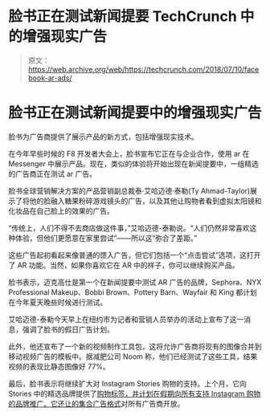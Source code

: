 # 脸书正在测试新闻提要 TechCrunch 中的增强现实广告

> 原文：<https://web.archive.org/web/https://techcrunch.com/2018/07/10/facebook-ar-ads/>

# 脸书正在测试新闻提要中的增强现实广告

脸书为广告商提供了展示产品的新方式，包括增强现实技术。

在今年早些时候的 F8 开发者大会上，脸书宣布它正在与企业合作，使用 ar 在 Messenger 中展示产品。现在，类似的体验将开始出现在新闻提要中，一组精选的广告商正在测试 ar 广告。

脸书全球营销解决方案的产品营销副总裁泰·艾哈迈德·泰勒(Ty Ahmad-Taylor)展示了将他的脸融入糖果粉碎游戏镜头的广告，以及其他让购物者看到虚拟太阳镜和化妆品在自己脸上的效果的广告。

“传统上，人们不得不去商店做这件事，”艾哈迈德-泰勒说。“人们仍然非常喜欢这种体验，但他们更愿意在家里尝试”——所以这“弥合了差距。”

这些广告起初看起来像普通的馈入广告，但它们包括一个“点击尝试”选项，这打开了 AR 功能。当然，如果你喜欢它在 AR 中的样子，你可以继续购买产品。

脸书表示，迈克高仕是第一个在新闻提要中测试 AR 广告的品牌，Sephora、NYX Professional Makeup、Bobbi Brown、Pottery Barn、Wayfair 和 King 都计划在今年夏天晚些时候进行测试。

艾哈迈德-泰勒今天早上在纽约市为记者和营销人员举办的活动上宣布了这一消息，强调了脸书的假日广告计划。

此外，他还宣布了一个新的视频制作工具包，这将允许广告商将现有的图像合并到移动视频广告的模板中。据减肥公司 Noom 称，他们已经测试了这些工具，结果视频的表现比静态图像好 77%。

最后，脸书表示将继续扩大对 Instagram Stories 购物的支持。上个月，它向 Stories 中的精选品牌提供了[购物标签，并计划在假期向所有支持 Instagram 购物的品牌推广。它还让](https://web.archive.org/web/20221206203550/https://techcrunch.com/2018/06/12/instagram-adds-shopping-tags-directly-into-stories/)[的集合广告格式](https://web.archive.org/web/20221206203550/http://adage.com/article/digital/instagram-brands-sell-collection-ads/312273/)对所有广告商开放。